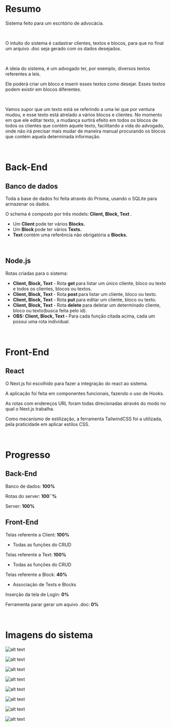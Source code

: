 <h1>Resumo</h1><p>Sistema feito para um escritório de advocácia.</p><p><br></p><p>O intuito do sistema é cadastrar clientes, textos e blocos, para que no final um arquivo .doc seja gerado com os dados desejados.&nbsp;</p><p><br></p><p>A ideia do sistema, é um advogado ter, por exemplo, diversos textos referentes a leis.</p><p>Ele poderá criar um bloco e inserir esses textos como desejar. Esses textos podem existir em blocos diferentes.</p><p><br></p><p>Vamos supor que um texto está se referindo a uma lei que por ventura mudou, e esse texto está atrelado a vários blocos e clientes. No momento em que ele editar texto, a mudança surtirá efeito em todos os blocos de todos os clientes que contém aquele texto, facilitando a vida do advogado, onde não irá precisar mais mudar de maneira manual procurando os blocos que contém aquela determinada informação.</p><p><br></p><h1>Back-End</h1><h2>Banco de dados</h2><p>Toda a base de dados foi feita através do Prisma, usando o SQLite para armazenar os dados.</p><p>O schema é composto por três models:<strong> Client, Block, Text </strong>.</p><ul><li>Um <strong>Client </strong>pode ter vários <strong>Blocks.</strong></li><li>Um <strong>Block </strong>pode ter vários <strong>Texts.</strong></li><li><strong>Text </strong>contém uma referência não obrigatória a <strong>Blocks.</strong></li></ul><p><br></p><h2>Node.js</h2><p>Rotas criadas para o sistema:</p><ul><li><strong>Client, Block, Text </strong>- Rota <strong>get </strong>para listar um único cliente, bloco ou texto e todos os clientes, blocos ou textos.</li><li><strong>Client, Block, Text </strong>- Rota <strong>post </strong>para listar um cliente, bloco ou texto.</li><li><strong>Client, Block, Text </strong>- Rota <strong>put </strong>para editar um cliente, bloco ou texto.</li><li><strong>Client, Block, Text </strong>- Rota <strong>delete </strong>para deletar um determinado cliente, bloco ou texto(busca feita pelo id).</li><li><strong>OBS: Client, Block, Text - </strong>Para cada função citada acima, cada um possui uma rota individual.</li></ul><p><br></p><h1>Front-End</h1><h2>React</h2><p>O Next.js foi escolhido para fazer a integração do react ao sistema.</p><p>A aplicação foi feita em componentes funcionais, fazendo o uso de Hooks.</p><p>As rotas com endereços URL foram todas direcionadas através do modo no qual o Next.js trabalha.</p><p>Como mecanismo de estilização, a ferramenta TailwindCSS foi a utilizada, pela praticidade em aplicar estilos CSS.</p><p><br></p><h1>Progresso</h1><h2>Back-End</h2><p>Banco de dados: <strong>100%</strong></p><p>Rotas do server: <strong>100¨%</strong></p><p>Server: <strong>100%</strong></p><h2>Front-End</h2><p>Telas referente a Client:<strong> 100%</strong></p><ul><li>Todas as funções do CRUD</li></ul><p>Telas referente a Text:<strong> 100%</strong></p><ul><li>Todas as funções do CRUD</li></ul><p>Telas referente a Block: <strong>40%</strong></p><ul><li>Associação de Texts e Blocks</li></ul><p>Inserção da tela de Login: <strong>0%</strong></p><p>Ferramenta parar gerar um aquivo .doc:<strong> 0%</strong></p><p><br></p>
<h1>Imagens do sistema</h1>

![alt text](https://github.com/mattmascarenhas/geradoc-nextjs-crud-complete/blob/main/public/clients.png)

![alt text](https://github.com/mattmascarenhas/geradoc-nextjs-crud-complete/blob/main/public/texts.png)

![alt text](https://github.com/mattmascarenhas/geradoc-nextjs-crud-complete/blob/main/public/client-edit.png)

![alt text](https://github.com/mattmascarenhas/geradoc-nextjs-crud-complete/blob/main/public/client-modal.png)

![alt text](https://github.com/mattmascarenhas/geradoc-nextjs-crud-complete/blob/main/public/client-new.png)

![alt text](https://github.com/mattmascarenhas/geradoc-nextjs-crud-complete/blob/main/public/text-edit-1.png)

![alt text](https://github.com/mattmascarenhas/geradoc-nextjs-crud-complete/blob/main/public/text-edit-2.png)

![alt text](https://github.com/mattmascarenhas/geradoc-nextjs-crud-complete/blob/main/public/text-view.png)
